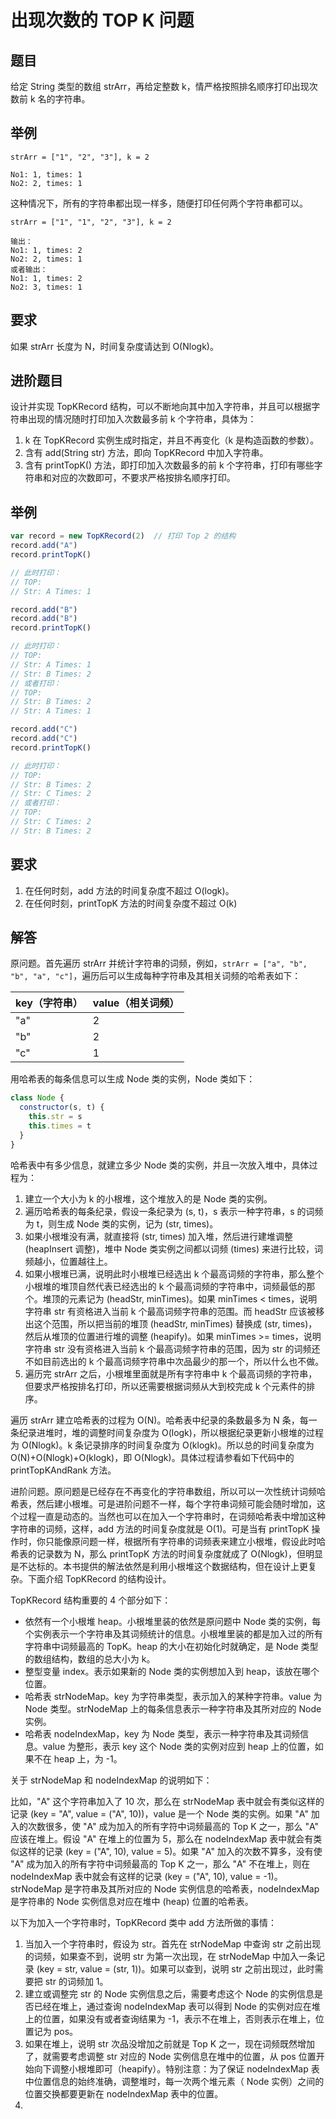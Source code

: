 # 出现次数的 TOP K 问题

## 题目

给定 String 类型的数组 strArr，再给定整数 k，情严格按照排名顺序打印出现次数前 k 名的字符串。

## 举例

```
strArr = ["1", "2", "3"], k = 2

No1: 1, times: 1
No2: 2, times: 1
```

这种情况下，所有的字符串都出现一样多，随便打印任何两个字符串都可以。

```
strArr = ["1", "1", "2", "3"], k = 2

输出：
No1: 1, times: 2
No2: 2, times: 1
或者输出：
No1: 1, times: 2
No2: 3, times: 1
```

## 要求

如果 strArr 长度为 N，时间复杂度请达到 O(Nlogk)。

## 进阶题目

设计并实现 TopKRecord 结构，可以不断地向其中加入字符串，并且可以根据字符串出现的情况随时打印加入次数最多前 k 个字符串，具体为：

 1. k 在 TopKRecord 实例生成时指定，并且不再变化（k 是构造函数的参数）。
 2. 含有 add(String str) 方法，即向 TopKRecord 中加入字符串。
 3. 含有 printTopK() 方法，即打印加入次数最多的前 k 个字符串，打印有哪些字符串和对应的次数即可，不要求严格按排名顺序打印。

## 举例

```js
var record = new TopKRecord(2)  // 打印 Top 2 的结构
record.add("A")
record.printTopK()

// 此时打印：
// TOP:
// Str: A Times: 1

record.add("B")
record.add("B")
record.printTopK()

// 此时打印：
// TOP:
// Str: A Times: 1
// Str: B Times: 2
// 或者打印：
// TOP:
// Str: B Times: 2
// Str: A Times: 1

record.add("C")
record.add("C")
record.printTopK()

// 此时打印：
// TOP:
// Str: B Times: 2
// Str: C Times: 2
// 或者打印：
// TOP:
// Str: C Times: 2
// Str: B Times: 2
```

## 要求

 1. 在任何时刻，add 方法的时间复杂度不超过 O(logk)。
 2. 在任何时刻，printTopK 方法的时间复杂度不超过 O(k)

## 解答

原问题。首先遍历 strArr 并统计字符串的词频，例如，`strArr = ["a", "b", "b", "a", "c"]`，遍历后可以生成每种字符串及其相关词频的哈希表如下：

 key（字符串）| value（相关词频）
------------|---------------
        "a" | 2
        "b" | 2
        "c" | 1

用哈希表的每条信息可以生成 Node 类的实例，Node 类如下：

```js
class Node {
  constructor(s, t) {
    this.str = s
    this.times = t
  }
}
```

哈希表中有多少信息，就建立多少 Node 类的实例，并且一次放入堆中，具体过程为：

1. 建立一个大小为 k 的小根堆，这个堆放入的是 Node 类的实例。
2. 遍历哈希表的每条纪录，假设一条纪录为 (s, t)，s 表示一种字符串，s 的词频为 t，则生成 Node 类的实例，记为 (str, times)。
  1. 如果小根堆没有满，就直接将 (str, times) 加入堆，然后进行建堆调整 (heapInsert 调整)，堆中 Node 类实例之间都以词频 (times) 来进行比较，词频越小，位置越往上。
  2. 如果小根堆已满，说明此时小根堆已经选出 k 个最高词频的字符串，那么整个小根堆的堆顶自然代表已经选出的 k 个最高词频的字符串中，词频最低的那个。堆顶的元素记为 (headStr, minTimes)。如果 minTimes < times，说明字符串 str 有资格进入当前 k 个最高词频字符串的范围。而 headStr 应该被移出这个范围，所以把当前的堆顶 (headStr, minTimes) 替换成 (str, times)，然后从堆顶的位置进行堆的调整 (heapify)。如果 minTimes >= times，说明字符串 str 没有资格进入当前 k 个最高词频字符串的范围，因为 str 的词频还不如目前选出的 k 个最高词频字符串中次品最少的那一个，所以什么也不做。
3. 遍历完 strArr 之后，小根堆里面就是所有字符串中 k 个最高词频的字符串，但要求严格按排名打印，所以还需要根据词频从大到校完成 k 个元素件的排序。

遍历 strArr 建立哈希表的过程为 O(N)。哈希表中纪录的条数最多为 N 条，每一条纪录进堆时，堆的调整时间复杂度为 O(logk)，所以根据纪录更新小根堆的过程为 O(Nlogk)。k 条记录排序的时间复杂度为 O(klogk)。所以总的时间复杂度为 O(N)+O(Nlogk)+O(klogk)，即 O(Nlogk)。具体过程请参看如下代码中的 printTopKAndRank 方法。

进阶问题。原问题是已经存在不再变化的字符串数组，所以可以一次性统计词频哈希表，然后建小根堆。可是进阶问题不一样，每个字符串词频可能会随时增加，这个过程一直是动态的。当然也可以在加入一个字符串时，在词频哈希表中增加这种字符串的词频，这样，add 方法的时间复杂度就是 O(1)。可是当有 printTopK 操作时，你只能像原问题一样，根据所有字符串的词频表来建立小根堆，假设此时哈希表的记录数为 N，那么 printTopK 方法的时间复杂度就成了 O(Nlogk)，但明显是不达标的。本书提供的解法依然是利用小根堆这个数据结构，但在设计上更复杂。下面介绍 TopKRecord 的结构设计。

TopKRecord 结构重要的 4 个部分如下：

 - 依然有一个小根堆 heap。小根堆里装的依然是原问题中 Node 类的实例，每个实例表示一个字符串及其词频统计的信息。小根堆里装的都是加入过的所有字符串中词频最高的 TopK。heap 的大小在初始化时就确定，是 Node 类型的数组结构，数组的总大小为 k。
 - 整型变量 index。表示如果新的 Node 类的实例想加入到 heap，该放在哪个位置。
 - 哈希表 strNodeMap。key 为字符串类型，表示加入的某种字符串。value 为 Node 类型。strNodeMap 上的每条信息表示一种字符串及其所对应的 Node 实例。
 - 哈希表 nodeIndexMap，key 为 Node 类型，表示一种字符串及其词频信息。value 为整形，表示 key 这个 Node 类的实例对应到 heap 上的位置，如果不在 heap 上，为 -1。

关于 strNodeMap 和 nodeIndexMap 的说明如下：

比如，"A" 这个字符串加入了 10 次，那么在 strNodeMap 表中就会有类似这样的记录 (key = "A", value = ("A", 10))，value 是一个 Node 类的实例。如果 "A" 加入的次数很多，使 "A" 成为加入的所有字符中词频最高的 Top K 之一，那么 "A" 应该在堆上。假设 "A" 在堆上的位置为 5，那么在 nodeIndexMap 表中就会有类似这样的记录 (key = ("A", 10), value = 5)。如果 "A" 加入的次数不算多，没有使 "A" 成为加入的所有字符中词频最高的 Top K 之一，那么 "A" 不在堆上，则在 nodeIndexMap 表中就会有这样的记录 (key = ("A", 10), value = -1)。strNodeMap 是字符串及其所对应的 Node 实例信息的哈希表，nodeIndexMap 是字符串的 Node 实例信息对应在堆中 (heap) 位置的哈希表。

以下为加入一个字符串时，TopKRecord 类中 add 方法所做的事情：

1. 当加入一个字符串时，假设为 str。首先在 strNodeMap 中查询 str 之前出现的词频，如果查不到，说明 str 为第一次出现，在 strNodeMap 中加入一条记录 (key = str, value = (str, 1))。如果可以查到，说明 str 之前出现过，此时需要把 str 的词频加 1。
2. 建立或调整完 str 的 Node 实例信息之后，需要考虑这个 Node 的实例信息是否已经在堆上，通过查询 nodeIndexMap 表可以得到 Node 的实例对应在堆上的位置，如果没有或者查询结果为 -1，表示不在堆上，否则表示在堆上，位置记为 pos。
  1. 如果在堆上，说明 str 次品没增加之前就是 Top K 之一，现在词频既然增加了，就需要考虑调整 str 对应的 Node 实例信息在堆中的位置，从 pos 位置开始向下调整小根堆即可（heapify）。特别注意：为了保证 nodeIndexMap 表中位置信息的始终准确，调整堆时，每一次两个堆元素（ Node 实例）之间的位置交换都要更新在 nodeIndexMap 表中的位置。
  2. 
